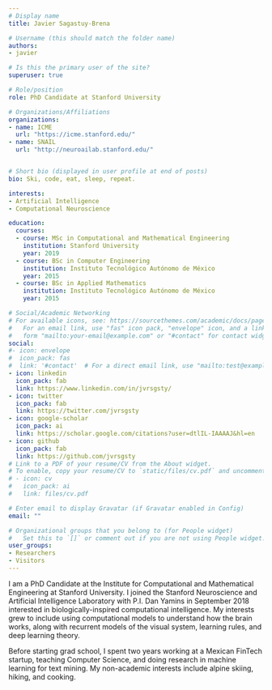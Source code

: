 ```yaml
---
# Display name
title: Javier Sagastuy-Brena

# Username (this should match the folder name)
authors:
- javier

# Is this the primary user of the site?
superuser: true

# Role/position
role: PhD Candidate at Stanford University

# Organizations/Affiliations
organizations:
- name: ICME
  url: "https://icme.stanford.edu/"
- name: SNAIL
  url: "http://neuroailab.stanford.edu/"


# Short bio (displayed in user profile at end of posts)
bio: Ski, code, eat, sleep, repeat.

interests:
- Artificial Intelligence
- Computational Neuroscience

education:
  courses:
  - course: MSc in Computational and Mathematical Engineering
    institution: Stanford University
    year: 2019
  - course: BSc in Computer Engineering
    institution: Instituto Tecnológico Autónomo de México
    year: 2015
  - course: BSc in Applied Mathematics
    institution: Instituto Tecnológico Autónomo de México
    year: 2015

# Social/Academic Networking
# For available icons, see: https://sourcethemes.com/academic/docs/page-builder/#icons
#   For an email link, use "fas" icon pack, "envelope" icon, and a link in the
#   form "mailto:your-email@example.com" or "#contact" for contact widget.
social:
#- icon: envelope
#  icon_pack: fas
#  link: '#contact'  # For a direct email link, use "mailto:test@example.org".
- icon: linkedin
  icon_pack: fab
  link: https://www.linkedin.com/in/jvrsgsty/
- icon: twitter
  icon_pack: fab
  link: https://twitter.com/jvrsgsty
- icon: google-scholar
  icon_pack: ai
  link: https://scholar.google.com/citations?user=dtlIL-IAAAAJ&hl=en
- icon: github
  icon_pack: fab
  link: https://github.com/jvrsgsty
# Link to a PDF of your resume/CV from the About widget.
# To enable, copy your resume/CV to `static/files/cv.pdf` and uncomment the lines below.
# - icon: cv
#   icon_pack: ai
#   link: files/cv.pdf

# Enter email to display Gravatar (if Gravatar enabled in Config)
email: ""

# Organizational groups that you belong to (for People widget)
#   Set this to `[]` or comment out if you are not using People widget.
user_groups:
- Researchers
- Visitors
---
```


I am a PhD Candidate at the Institute for Computational and Mathematical Engineering at Stanford University.
I joined the Stanford Neuroscience and Artificial Intelligence Laboratory with P.I. Dan Yamins in September 2018 interested in biologically-inspired computational intelligence. My interests grew to include using computational models to understand how the brain works, along with recurrent models of the visual system, learning rules, and deep learning theory.

Before starting grad school, I spent two years working at a Mexican FinTech startup, teaching Computer Science, and doing research in machine learning for text mining. My non-academic interests include alpine skiing, hiking, and cooking.


